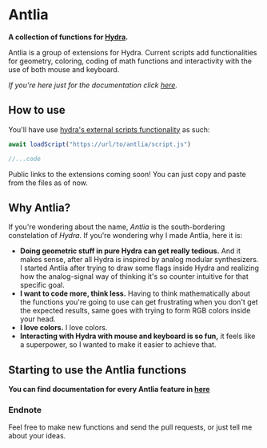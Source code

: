 # Antlia
**A collection of functions for [Hydra](https://github.com/ojack/hydra/).**

Antlia is a group of extensions for Hydra. Current scripts add functionalities for geometry, coloring, coding of math functions and interactivity with the use of both mouse and keyboard.

*If you're here just for the documentation click [here](https://github.com/ritchse/hydra-antlia/blob/master/doc/).*

## How to use

You'll have use [hydra's external scripts functionality](https://github.com/ojack/hydra#loading-external-scripts) as such:

```javascript
await loadScript("https://url/to/antlia/script.js")

//...code
```

Public links to the extensions coming soon! You can just copy and paste from the files as of now.

## Why Antlia?
If you're wondering about the name, *Antlia* is the south-bordering constelation of *Hydra*. If you're wondering why I made Antlia, here it is:

* **Doing geometric stuff in pure Hydra can get really tedious.** And it makes sense, after all Hydra is inspired by analog modular synthesizers. I started Antlia after trying to draw some flags inside Hydra and realizing how the analog-signal way of thinking it's so counter intuitive for that specific goal.
* **I want to code more, think less.** Having to think mathematically about the functions you're going to use can get frustrating when you don't get the expected results, same goes with trying to form RGB colors inside your head.
* **I love colors.** I love colors.
* **Interacting with Hydra with mouse and keyboard is so fun,** it feels like a superpower, so I wanted to make it easier to achieve that.

## Starting to use the Antlia functions

**You can find documentation for every Antlia feature in [here](https://github.com/ritchse/hydra-antlia/blob/master/doc/)**

### Endnote
Feel free to make new functions and send the pull requests, or just tell me about your ideas.
